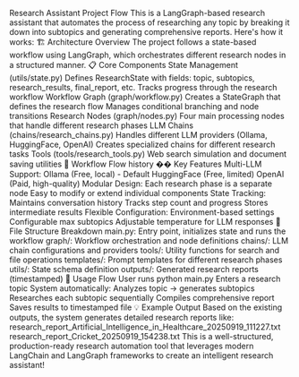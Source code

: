 Research Assistant Project Flow
This is a LangGraph-based research assistant that automates the process of researching any topic by breaking it down into subtopics and generating comprehensive reports. Here's how it works:
🏗️ Architecture Overview
The project follows a state-based workflow using LangGraph, which orchestrates different research nodes in a structured manner.
📋 Core Components
State Management (utils/state.py)
Defines ResearchState with fields: topic, subtopics, research_results, final_report, etc.
Tracks progress through the research workflow
Workflow Graph (graph/workflow.py)
Creates a StateGraph that defines the research flow
Manages conditional branching and node transitions
Research Nodes (graph/nodes.py)
Four main processing nodes that handle different research phases
LLM Chains (chains/research_chains.py)
Handles different LLM providers (Ollama, HuggingFace, OpenAI)
Creates specialized chains for different research tasks
Tools (tools/research_tools.py)
Web search simulation and document saving utilities
🔄 Workflow Flow
history
�� Key Features
Multi-LLM Support:
Ollama (Free, local) - Default
HuggingFace (Free, limited)
OpenAI (Paid, high-quality)
Modular Design:
Each research phase is a separate node
Easy to modify or extend individual components
State Tracking:
Maintains conversation history
Tracks step count and progress
Stores intermediate results
Flexible Configuration:
Environment-based settings
Configurable max subtopics
Adjustable temperature for LLM responses
📁 File Structure Breakdown
main.py: Entry point, initializes state and runs the workflow
graph/: Workflow orchestration and node definitions
chains/: LLM chain configurations and providers
tools/: Utility functions for search and file operations
templates/: Prompt templates for different research phases
utils/: State schema definition
outputs/: Generated research reports (timestamped)
🚀 Usage Flow
User runs python main.py
Enters a research topic
System automatically:
Analyzes topic → generates subtopics
Researches each subtopic sequentially
Compiles comprehensive report
Saves results to timestamped file
💡 Example Output
Based on the existing outputs, the system generates detailed research reports like:
research_report_Artificial_Intelligence_in_Healthcare_20250919_111227.txt
research_report_Cricket_20250919_154238.txt
This is a well-structured, production-ready research automation tool that leverages modern LangChain and LangGraph frameworks to create an intelligent research assistant!
